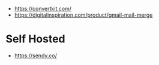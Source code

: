* https://convertkit.com/
* https://digitalinspiration.com/product/gmail-mail-merge

# Self Hosted
* https://sendy.co/